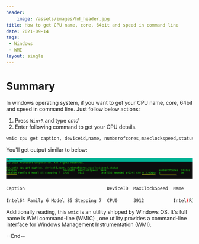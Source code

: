 ```yaml
---
header:
    image: /assets/images/hd_header.jpg
title: How to get CPU name, core, 64bit and speed in command line
date: 2021-09-14
tags:
 - Windows
 - WMI
layout: single
---
```


# Summary
In windows operating system, if you want to get your CPU name, core, 64bit and speed in command line. Just follow below actions:

   1. Press `Win+R` and type *cmd*
   2. Enter following command to get your CPU details.

```bash
wmic cpu get caption, deviceid,name, numberofcores,maxclockspeed,status
```
You'll get output similar to below:

![](/assets/images/ShowCPUsInWin.png)

```bash
Caption                               DeviceID  MaxClockSpeed  Name                                NumberOfCores  Status

Intel64 Family 6 Model 85 Stepping 7  CPU0      3912           Intel(R) Xeon(R) W-2245 CPU @ 3.90GHz  8              OK
```

Additionally reading, this `wmic` is an utility shipped by Windows OS. It's full name is WMI command-line (WMIC) , one utility provides a command-line interface for Windows Management Instrumentation (WMI).


--End--
